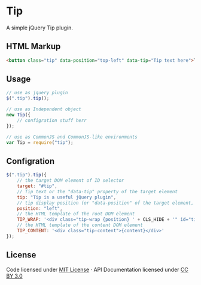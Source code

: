 # Tip
A simple jQuery Tip plugin.

## HTML Markup
``` html
<button class="tip" data-position="top-left" data-tip="Tip text here">Tip shows top left</button>
```
## Usage
``` js
// use as jquery plugin
$(".tip").tip();

// use as Independent object
new Tip({
    // configration stuff herr
});

// use as CommonJS and CommonJS-like environments
var Tip = require("tip");
```

## Configration
``` js
$(".tip").tip({
    // the target DOM element of ID selector
    target: "#tip",
    // Tip text or the "data-tip" property of the target element
    tip: "Tip is a useful jQuery plugin",
    // tip display position (or "data-position" of the target element, "bottom-center" as default value)
    position: "left",
    // the HTML template of the root DOM element
    TIP_WRAP: '<div class="tip-wrap {position} ' + CLS_HIDE + '" id="tip-{id}"></div>',
    // the HTML template of the content DOM element
    TIP_CONTENT: '<div class="tip-content">{content}</div>'
});
```

## License

Code licensed under <a href="http://opensource.org/licenses/mit-license.html">MIT License</a> · API
Documentation licensed under <a href="http://creativecommons.org/licenses/by/3.0/">CC BY 3.0</a>
